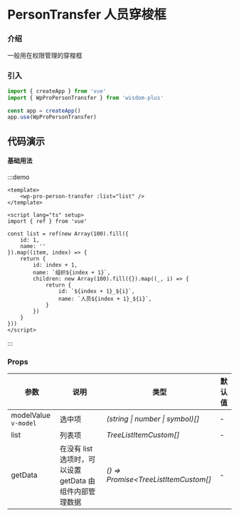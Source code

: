 # PersonTransfer 人员穿梭框

### 介绍

一般用在权限管理的穿梭框

### 引入

```js
import { createApp } from 'vue'
import { WpProPersonTransfer } from 'wisdom-plus'

const app = createApp()
app.use(WpProPersonTransfer)
```

## 代码演示

#### 基础用法

:::demo
```vue
<template>
    <wp-pro-person-transfer :list="list" />
</template>

<script lang="ts" setup>
import { ref } from 'vue'

const list = ref(new Array(100).fill({
    id: 1,
    name: ''
}).map((item, index) => {
    return {
        id: index + 1,
        name: `组织${index + 1}`,
        children: new Array(100).fill({}).map((_, i) => {
            return {
                id: `${index + 1}_${i}`,
                name: `人员${index + 1}_${i}`,
            }
        })
    }
}))
</script>
```
:::

### Props


| 参数      | 说明                                          | 类型                                                                  | 默认值                |
| --------- |---------------------------------------------|---------------------------------------------------------------------|--------------------|
| modelValue `v-model` | 选中项       | _(string \| number \| symbol)[]_                                                      | -                  |
| list | 列表项 | _TreeListItemCustom[]_ | - |
| getData | 在没有 list 选项时，可以设置 getData 由组件内部管理数据 | _() => Promise<TreeListItemCustom[]_ | - |